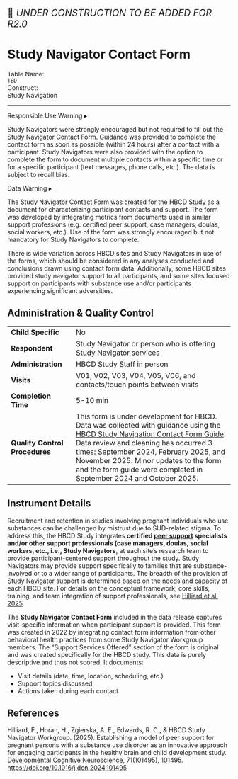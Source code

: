 <p style="font-size: 1.5em;">🚧 <i>UNDER CONSTRUCTION TO BE ADDED FOR R2.0</i></p>

# Study Navigator Contact Form

<p>
<div class="info-block">
  <div class="info-row">
    <div class="info-label"><i class="fa fa-table"></i> Table Name:</div>
    <div class="info-value"><code>TBD</code></div>
  </div>
  <div class="info-row">
    <div class="info-label"><i class="fa-solid fa-tape"></i> Construct:</div>
    <div class="info-value">Study Navigation</div>
  </div>
</div>
</p>

---------------------------------------------

<div id="alert" class="alert-banner" onclick="toggleCollapse(this)">
  <span class="emoji"><i class="fas fa-exclamation-circle"></i></span>
  <span class="text-with-link">
  <span class="text">Responsible Use Warning</span>
  <a class="anchor-link" href="#alert" title="Copy link">
  <i class="fa-solid fa-link"></i>
  </a>
  </span>
  <span class="arrow">▸</span>
</div>
<div class="alert-collapsible-content">
<p>Study Navigators were strongly encouraged but not required to fill out the Study Navigator Contact Form. Guidance was provided to complete the contact form as soon as possible (within 24 hours) after a contact with a participant. Study Navigators were also provided with the option to complete the form to document multiple contacts within a specific time or for a specific participant (text messages, phone calls, etc.). The data is subject to recall bias.</p> 
</div>

<div id="warning" class="warning-banner" onclick="toggleCollapse(this)">
    <span class="emoji"><i class="fas fa-exclamation-triangle"></i></span>
  <span class="text-with-link">
  <span class="text">Data Warning</i></span>
  <a class="anchor-link" href="#warning" title="Copy link">
  <i class="fa-solid fa-link"></i>
  </a>
  </span>
  <span class="arrow">▸</span>
</div>
<div class="warning-collapsible-content">
<p>The Study Navigator Contact Form was created for the HBCD Study as a document for characterizing participant contacts and support. The form was developed by integrating metrics from documents used in similar support professions (e.g. certified peer support, case managers, doulas, social workers, etc.). Use of the form was strongly encouraged but not mandatory for Study Navigators to complete.</p>
<p>There is wide variation across HBCD sites and Study Navigators in use of the forms, which should be considered in any analyses conducted and conclusions drawn using contact form data. Additionally, some HBCD sites provided study navigator support to all participants, and some sites focused support on participants with substance use and/or participants experiencing significant adversities.</p> 
</div>

## Administration & Quality Control

<table class="table-no-vertical-lines" style="width: 100%; border-collapse: collapse; table-layout: fixed;">
<tbody>
<tr><td><b>Child Specific</b></td>
<td>No</td></tr>
<tr><td><b>Respondent</b></td>
<td>Study Navigator or person who is offering Study Navigator services</td></tr>
<tr><td><b>Administration</b></td>
<td style="word-wrap: break-word; white-space: normal;">HBCD Study Staff in person</td></tr>
<tr><td><b>Visits</b></td>
<td>V01, V02, V03, V04, V05, V06, and contacts/touch points between visits</td></tr>
<tr><td><b>Completion Time</b></td>
<td>5-10 min</td></tr>
<tr><td><b>Quality Control Procedures</b></td>
<td style="word-wrap: break-word; white-space: normal;">
  This form is under development for HBCD. Data was collected with guidance using the <a href="../SNContactFormCompanionGuideOutline_Pilot_V4-HH.pdf" target="_blank">HBCD Study Navigation Contact Form Guide</a>.<br>
  Data review and cleaning has occurred 3 times: September 2024, February 2025, and November 2025. Minor updates to the form and the form guide were completed in September 2024 and October 2025.</td>
</tr>      
</tbody>
</table>

## Instrument Details

Recruitment and retention in studies involving pregnant individuals who use substances can be challenged by mistrust due to SUD-related stigma. To address this, the HBCD Study integrates **certified [peer support](https://www.sciencedirect.com/topics/nursing-and-health-professions/peer-group) specialists and/or other support professionals (case managers, doulas, social workers, etc., i.e., Study Navigators**, at each site’s research team to provide participant-centered support throughout the study. Study Navigators may provide support specifically to families that are substance-involved or to a wider range of participants. The breadth of the provision of Study Navigator support is determined based on the needs and capacity of each HBCD site. For details on the conceptual framework, core skills, training, and team integration of support professionals, see [Hilliard et al. 2025](https://doi.org/10.1016/j.dcn.2024.101495).

The **Study Navigator Contact Form** included in the data release captures visit-specific information when participant support is provided. This form was created in 2022 by integrating contact form information from other behavioral health practices from some Study Navigator Workgroup members. The “Support Services Offered” section of the form is original and was created specifically for the HBCD study. This data is purely descriptive and thus not scored. It documents:

- Visit details (date, time, location, scheduling, etc.)
- Support topics discussed
- Actions taken during each contact

## References

<div class="references"> 
<p>Hilliard, F., Horan, H., Zgierska, A. E., Edwards, R. C., & HBCD Study Navigator Workgroup. (2025). Establishing a model of peer support for pregnant persons with a substance use disorder as an innovative approach for engaging participants in the healthy brain and child development study. Developmental Cognitive Neuroscience, 71(101495), 101495. <a href="https://doi.org/10.1016/j.dcn.2024.101495" target="_blank">https://doi.org/10.1016/j.dcn.2024.101495</a></p>  
</div>
<br>


